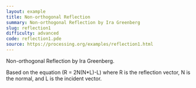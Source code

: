 ```yaml
---
layout: example
title: Non-orthogonal Reflection
summary: Non-orthogonal Reflection by Ira Greenberg
slug: reflection1
difficulty: advanced
code: reflection1.pde
source: https://processing.org/examples/reflection1.html
---
```


Non-orthogonal Reflection by Ira Greenberg. 

 Based on the equation (R = 2N(N*L)-L) where R is the reflection vector, N is the normal, and L is the incident vector.
